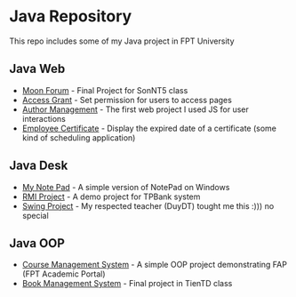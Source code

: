 # Java Repository 
This repo includes some of my Java project in FPT University

## Java Web
* [Moon Forum](./JavaWeb/MoonForum) - Final Project for SonNT5 class
* [Access Grant](./JavaWeb/AccessGrant) - Set permission for users to access pages
* [Author Management](./JavaWeb/AuthorManagementWithJS) - The first web project I used JS for user interactions
* [Employee Certificate](./JavaWeb/EmployeeCertificate) - Display the expired date of a certificate (some kind of scheduling application)

## Java Desk
* [My Note Pad](./JavaDesk/MyNotePad) - A simple version of NotePad on Windows
* [RMI Project](./JavaDesk/RMI) - A demo project for TPBank system
* [Swing Project](./JavaDesk/Swing) - My respected teacher (DuyDT) tought me this :))) no special

## Java OOP
* [Course Management System](./JavaOOP/CourseManagementSystem) - A simple OOP project demonstrating FAP (FPT Academic Portal)
* [Book Management System](./JavaOOP/OrderManagementSystem) - Final project in TienTD class
